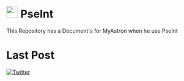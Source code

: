 # <img src="https://i.ibb.co/nP4FLHG/pseint-removebg-preview.png" height="30"> PseInt
This Repository has a Document's for MyAstron when he use PseInt
# Last Post
[![Twitter](https://img.shields.io/badge/.t2U2-ffffff?style=for-the-badge&logo=github&logoColor=black)](https://github.com/MyAstron/PseInt/tree/main/t2U2)
